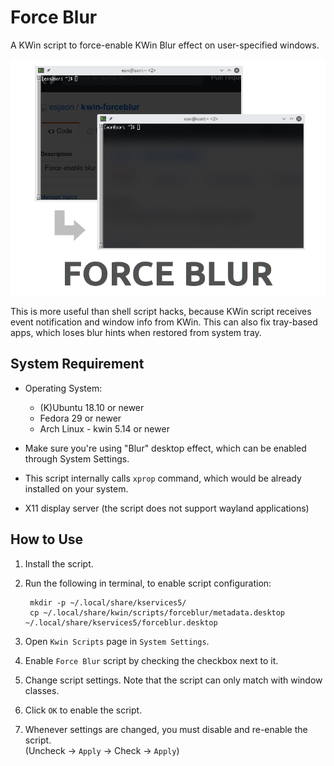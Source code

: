 
Force Blur
==========

A KWin script to force-enable KWin Blur effect on user-specified windows.

![image](image.png)

This is more useful than shell script hacks, because KWin script receives event
notification and window info from KWin. This can also fix tray-based apps,
which loses blur hints when restored from system tray.


System Requirement
------------------

* Operating System:
  - (K)Ubuntu 18.10 or newer
  - Fedora 29 or newer
  - Arch Linux - kwin 5.14 or newer

* Make sure you're using "Blur" desktop effect, which can be enabled through System Settings.

* This script internally calls `xprop` command, which would be already installed
  on your system.

* X11 display server (the script does not support wayland applications)


How to Use
----------

1. Install the script.

2. Run the following in terminal, to enable script configuration:

        mkdir -p ~/.local/share/kservices5/
        cp ~/.local/share/kwin/scripts/forceblur/metadata.desktop ~/.local/share/kservices5/forceblur.desktop

3. Open `Kwin Scripts` page in `System Settings`.

4. Enable `Force Blur` script by checking the checkbox next to it.

5. Change script settings. Note that the script can only match with window classes.

6. Click `OK` to enable the script.

7. Whenever settings are changed, you must disable and re-enable the script.  
   (Uncheck -> `Apply` -> Check -> `Apply`)

